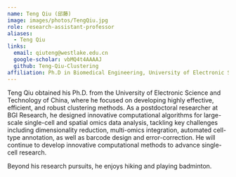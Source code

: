 ```yaml
---
name: Teng Qiu (邱藤)
image: images/photos/TengQiu.jpg
role: research-assistant-professor
aliases:
  - Teng Qiu
links:
  email: qiuteng@westlake.edu.cn 
  google-scholar: vbMQ4t4AAAAJ
  github: Teng-Qiu-Clustering
affiliation: Ph.D in Biomedical Engineering, University of Electronic Science and Technology of China
---
```


Teng Qiu obtained his Ph.D. from the University of Electronic Science and Technology of China, where he focused on developing highly effective, efficient, and robust clustering methods. As a postdoctoral researcher at BGI Research, he designed innovative computational algorithms for large-scale single-cell and spatial omics data analysis, tackling key challenges including dimensionality reduction, multi-omics integration, automated cell-type annotation, as well as barcode design and error-correction. He will continue to develop innovative computational methods to advance single-cell research.

Beyond his research pursuits, he enjoys hiking and playing badminton.